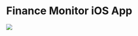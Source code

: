 Finance Monitor iOS App
===============================
<img src="https://raw.github.com/nicholasceliano/FinanceMonitor-iOSApp/master/Images/AppLayout.PNG" />
